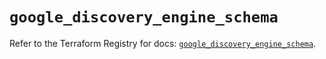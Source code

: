 # `google_discovery_engine_schema`

Refer to the Terraform Registry for docs: [`google_discovery_engine_schema`](https://registry.terraform.io/providers/hashicorp/google/6.30.0/docs/resources/discovery_engine_schema).
